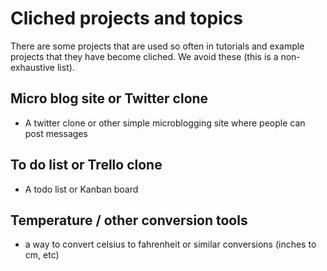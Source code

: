 # Cliched projects and topics

There are some projects that are used so often in tutorials and example projects that they have become cliched. We avoid these (this is a non-exhaustive list).

## Micro blog site or Twitter clone 
- A twitter clone or other simple microblogging site where people can post messages

## To do list or Trello clone
- A todo list or Kanban board

## Temperature / other conversion tools
- a way to convert celsius to fahrenheit or similar conversions (inches to cm, etc)
